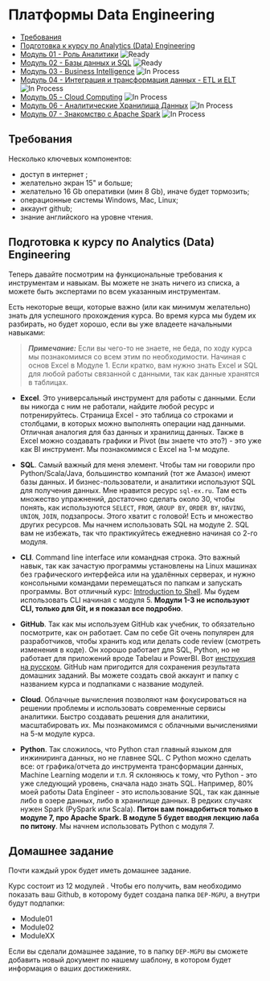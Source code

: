 # Платформы Data Engineering


- [Требования](https://github.com/BosenkoTM/Data-Engineering-Platforms/tree/master?tab=readme-ov-file#%D1%82%D1%80%D0%B5%D0%B1%D0%BE%D0%B2%D0%B0%D0%BD%D0%B8%D1%8F)
- [Подготовка к курсу по Analytics (Data) Engineering](https://github.com/BosenkoTM/Data-Engineering-Platforms/tree/master?tab=readme-ov-file#%D0%BF%D0%BE%D0%B4%D0%B3%D0%BE%D1%82%D0%BE%D0%B2%D0%BA%D0%B0-%D0%BA-%D0%BA%D1%83%D1%80%D1%81%D1%83-%D0%BF%D0%BE-analytics-data-engineering)
- [Модуль 01 - Роль Аналитики](https://github.com/BosenkoTM/Data-Engineering-Platforms/blob/master/modules/Module01/readme.md) ![Ready](https://img.shields.io/badge/-ready-green)
- [Модуль 02 - Базы данных и SQL](https://github.com/BosenkoTM/Data-Engineering-Platforms/blob/master/modules/Module02/readme.md) ![Ready](https://img.shields.io/badge/-ready-green) 
- [Модуль 03 - Business Intelligence]() ![In Process](https://img.shields.io/badge/-in%20process-yellow)
- [Модуль 04 - Интеграция и трансформация данных - ETL и ELT]() ![In Process](https://img.shields.io/badge/-in%20process-yellow)
- [Модуль 05 - Cloud Computing]() ![In Process](https://img.shields.io/badge/-in%20process-yellow)
- [Модуль 06 - Аналитические Хранилища Данных]() ![In Process](https://img.shields.io/badge/-in%20process-yellow)
- [Модуль 07 - Знакомство с Apache Spark]() ![In Process](https://img.shields.io/badge/-in%20process-yellow)

## Требования
Несколько ключевых компонентов:
- доступ в интернет ;
- желательно экран 15" и больше;
- желательно 16 Gb оперативки (мин 8 Gb), иначе будет тормозить;
- операционные системы Windows, Maс, Linux;
- аккаунт github;
- знание английского на уровне чтения.


## Подготовка к курсу по Analytics (Data) Engineering
Теперь давайте посмотрим на функциональные требования к инструментам и навыкам. Вы можете не знать ничего из списка, а можете быть экспертами по всем указанным инструментам.

Есть некоторые вещи, которые важно (или как минимум желательно) знать для успешного прохождения курса. 
Во время курса мы будем их разбирать, но будет хорошо, если вы уже владеете начальными навыками:

> **_Примечание:_** Если вы чего-то не знаете, не беда, по ходу курса мы познакомимся со всем этим по необходимости. Начиная с основ Excel в Модуле 1. Если кратко, вам нужно знать Excel и SQL для любой работы связанной с данными, так как данные хранятся в таблицах.

- **Excel**. Это универсальный инструмент для работы с данными. Если вы никогда с ним не работали, найдите любой ресурс и потренируйтесь. Страница Excel - это таблица со строками и столбцами, в которых можно выполнять операции над данными. Отличная аналогия для баз данных и хранилищ данных. Также в Excel можно создавать графики и Pivot (вы знаете что это?) - это уже как BI инструмент. Мы познакомимся с Excel на 1-м модуле. 

- **SQL**. Самый важный для меня элемент. Чтобы там ни говорили про Python/Scala/Java, большинство компаний (тот же Амазон) имеют базы данных. И бизнес-пользователи, и аналитики используют SQL для получения данных. Мне нравится ресурс `sql-ex.ru`. Там есть множество упражнений, достаточно сделать около 30, чтобы понять, как используются `SELECT`, `FROM`, `GROUP BY`, `ORDER BY`, `HAVING`, `UNION`, `JOIN`, подзапросы. Этого хватит с головой! Есть и множество других ресурсов. Мы начнем использовать SQL на модуле 2. SQL вам не избежать, так что практикуйтесь ежедневно начиная со 2-го модуля. 

- **CLI**. Command line interface или командная строка. Это важный навык, так как зачастую программы установлены на Linux машинах без графического интерфейса или на удалённых серверах, и нужно консольными  командами перемещаться по папкам и запускать программы. Вот отличный курс: [Introduction to Shell](https://www.datacamp.com/courses/introduction-to-shell). Мы будем использовать CLI начиная с модуля 5. **Модули 1-3 не используют CLI, только для Git, и я показал все подробно**.

- **GitHub**. Так как мы используем GitHub как учебник, то обязательно посмотрите, как он работает. Сам по себе Git очень популярен для разработчиков, чтобы хранить код или делать code review (смотреть изменения в коде). Он хорошо работает для SQL, Python, но не работает для приложений вроде Tabelau и PowerBI. Вот [инструкция на русском](http://bi0morph.github.io/hello-world/). GitHub нам пригодится для сохранения результата домашних заданий. Вы можете создать свой аккаунт и папку с названием курса и подпапками с название модулей.

- **Cloud**. Облачные вычисления позволяют нам фокусироваться на решении проблемы и использовать современные сервисы аналитики. Быстро создавать решения для аналитики, масштабировать их. Мы познакомимся с облачными вычислениями на 5-м модуле курса.

- **Python**. Так сложилось, что Python стал главный языком для инжиниринга данных, но не главнее SQL. С Python можно сделать все: от графика/отчета до инструмента трансформации данных, Machine Learning модели и т.п. Я склоняюсь к тому, что Python - это уже следующий уровень, сначала надо знать SQL. Например, 80% моей работы Data Engineer - это использование SQL, так как данные либо в озере данных, либо в хранилище данных. В редких случаях нужен Spark (PySpark или Scala). **Питон вам понадобиться только в модуле 7, про Apache Spark. В модуле 5 будет вводня лекцию лаба по питону**. Мы начнем использовать Python с модуля 7.


## Домашнее задание
Почти каждый урок будет иметь домашнее задание.

Курс состоит из 12 модулей . Чтобы его получить, вам необходимо показать ваш Github, в которому будет создана папка `DEP-MGPU`, а внутри будут подпапки:
- Module01
- Module02
- ModuleXX

Если вы сделали домашнее задание, то в папку `DEP-MGPU` вы сможете добавить новый документ по нашему шаблону, в котором будет информация о ваших достижениях.
